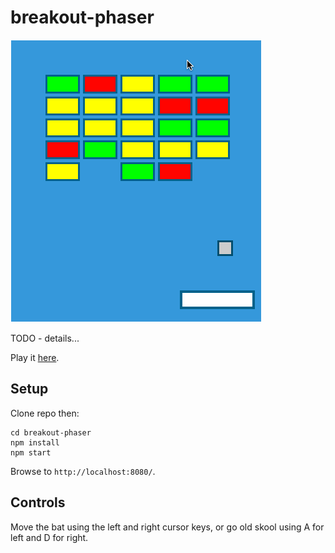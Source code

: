# breakout-phaser

![demo](demo.gif)

TODO - details...

Play it [here](https://simonprickett.github.io/breakout-phaser/).

## Setup

Clone repo then:

```
cd breakout-phaser
npm install
npm start
```

Browse to `http://localhost:8080/`.

## Controls

Move the bat using the left and right cursor keys, or go old skool using A for left and D for right.
